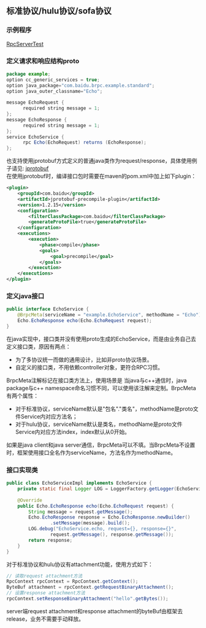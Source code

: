 ## 标准协议/hulu协议/sofa协议

### 示例程序
[RpcServerTest](https://github.com/baidu/brpc-java/blob/master/brpc-java-examples/brpc-java-core-examples/src/main/java/com/baidu/brpc/example/standard/RpcServerTest.java)

### 定义请求和响应结构proto
```java
package example;
option cc_generic_services = true;
option java_package="com.baidu.brpc.example.standard";
option java_outer_classname="Echo";
 
message EchoRequest {
      required string message = 1;
};
message EchoResponse {
      required string message = 1;
};
service EchoService {
      rpc Echo(EchoRequest) returns (EchoResponse);
};
```

也支持使用jprotobuf方式定义的普通java类作为request/response，具体使用例子请见:
[jprotobuf](https://github.com/baidu/brpc-java/blob/master/brpc-java-examples/brpc-java-core-examples/src/main/java/com/baidu/brpc/example/jprotobuf)
<br>在使用jprotobuf时，编译接口包时需要在maven的pom.xml中加上如下plugin：
```xml
<plugin>
    <groupId>com.baidu</groupId>
    <artifactId>jprotobuf-precompile-plugin</artifactId>
    <version>1.2.15</version>
    <configuration>
        <filterClassPackage>com.baidu</filterClassPackage>
        <generateProtoFile>true</generateProtoFile>
    </configuration>
    <executions>
        <execution>
            <phase>compile</phase>
            <goals>
                <goal>precompile</goal>
            </goals>
        </execution>
    </executions>
</plugin>
```

### 定义java接口
```java
public interface EchoService {
    @BrpcMeta(serviceName = "example.EchoService", methodName = "Echo")
    Echo.EchoResponse echo(Echo.EchoRequest request);
}
```
在java实现中，接口类并没有使用proto生成的EchoService，而是由业务自己去定义接口类，原因有两点：
- 为了多协议统一而做的通用设计，比如非proto协议场景。
- 自定义的接口类，不用依赖controller对象，更符合RPC习惯。

BrpcMeta注解标记在接口类方法上，使用场景是 当java与c++通信时，java package与c++ namespace命名习惯不同，可以使用该注解来定制。BrpcMeta有两个属性：

- 对于标准协议，serviceName默认是"包名"."类名"，methodName是proto文件Service内对应方法名；
- 对于hulu协议，serviceName默认是类名，methodName是proto文件Service内对应方法index，index默认从0开始。

如果是java client和java server通信，BrpcMeta可以不填。当BrpcMeta不设置时，框架使用接口全名作为serviceName，方法名作为methodName。

### 接口实现类

```java
public class EchoServiceImpl implements EchoService {
    private static final Logger LOG = LoggerFactory.getLogger(EchoServiceImpl.class);
 
    @Override
    public Echo.EchoResponse echo(Echo.EchoRequest request) {
        String message = request.getMessage();
        Echo.EchoResponse response = Echo.EchoResponse.newBuilder()
                .setMessage(message).build();
        LOG.debug("EchoService.echo, request={}, response={}",
                request.getMessage(), response.getMessage());
        return response;
    }
}
```
    
对于标准协议和hulu协议有attachment功能，使用方式如下：

```java
// 读取request attachment方法
RpcContext rpcContext = RpcContext.getContext();
ByteBuf attachment = rpcContext.getRequestBinaryAttachment();
// 设置response attachment方法
rpcContext.setResponseBinaryAttachment("hello".getBytes());
```

server端request attachment和response attachment的byteBuf由框架去release，业务不需要手动释放。